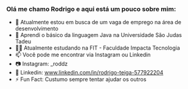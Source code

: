 ### Olá me chamo Rodrigo e aqui está um pouco sobre mim:


- 🔭 Atualmente estou em busca de um vaga de emprego na área de desenvolvimento
- 🌱 Aprendi o básico da linguagem Java na Universidade São Judas Tadeu
- 👨‍🎓​ Atualmente estudando na FIT - Faculdade Impacta Tecnologia
- 📫 Você pode me encontrar via Instagram ou Linkedin
- 📷 Instagram: _roddz
- 💼 Linkedin: www.linkedin.com/in/rodrigo-teiga-577922204
- ⚡ Fun Fact: Custumo sempre tentar ajudar os outros
<!--
**Roddzzz/Roddzzz** is a ✨ _special_ ✨ repository because its `README.md` (this file) appears on your GitHub profile.

Here are some ideas to get you started:

- 🔭 Atualmente estou em busca de um vaga de emprego 
- 🌱 Estou aprendendo a linguagem Java na Universidade São Judas Tadeu
- 📫 Você pode me encontrar via Instagram ou Linkedin
- 📷 Instagram: rod_digao15
- 💼 Linkedin: www.linkedin.com/in/rodrigo-teiga-577922204
- ⚡ Fun Fact: Custumo sempre tentar ajudar os outros
-->
